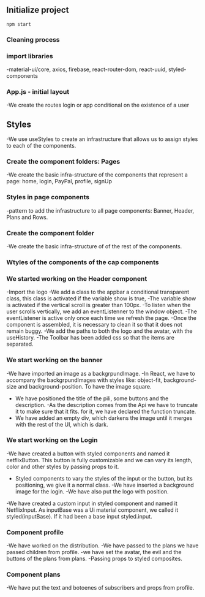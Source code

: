 ## Initialize project

 `npm start`

### Cleaning process

### import libraries

-material-ui/core, axios, firebase, react-router-dom, react-uuid, styled-components

### App.js - initial layout

-We create the routes
login or app conditional on the existence of a user

## Styles

-We use useStyles to create an infrastructure that allows us to assign styles to each of the components.

### Create the component folders: Pages

-We create the basic infra-structure of the components that represent a page: home, login, PayPal, profile, signUp

### Styles in page components

-pattern to add the infrastructure to all page components: Banner, Header, Plans and Rows.

### Create the component folder

-We create the basic infra-structure of of the rest of the components.

### Wtyles of the components of the cap components

### We started working on the Header component

-Import the logo
-We add a class to the appbar a conditional transparent class, this class is activated if the variable show is true,
-The variable show is activated if the vertical scroll is greater than 100px.
-To listen when the user scrolls vertically, we add an eventListenner to the window object.
-The eventListener is active only once each time we refresh the page.
-Once the component is assembled, it is necessary to clean it so that it does not remain buggy.
-We add the paths to both the logo and the avatar, with the useHistory.
-The Toolbar has been added css so that the items are separated.


### We start working on the banner

-We have imported an image as a backgrpundImage.
-In React, we have to accompany the backgrpundImages with styles like: object-fit, background-size and background-position. To have the image square.
- We have positioned the title of the pili, some buttons and the description.
-As the description comes from the Api we have to truncate it to make sure that it fits. for it, we have declared the function truncate.
- We have added an empty div, which darkens the image until it merges with the rest of the UI, which is dark.

### We start working on the Login

-We have created a button with styled components and named it netflixButton. This button is fully customizable and we can vary its length, color and other styles by passing props to it.
- Styled components to vary the styles of the input or the button, but its          positioning, we give it a normal class.
-We have inserted a background image for the login.
-We have also put the logo with position.

-We have created a custom input in styled component and named it NetflixInput. As inputBase was a Ui material component, we called it styled(inputBase). If it had been a base input styled.input.

### Component profile

-We have worked on the distribution.
-We have passed to the plans we have passed children from profile.
-we have set the avatar, the evil and the buttons of the plans from plans.
-Passing props to styled composites.


### Component plans

-We have put the text and botoenes of subscribers and props from profile.



